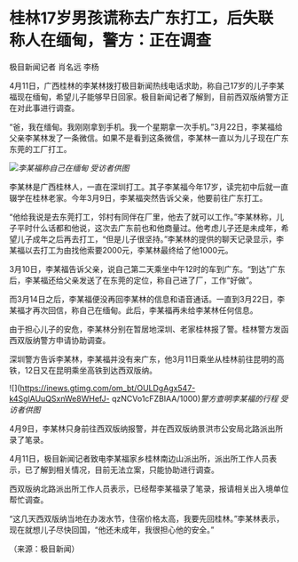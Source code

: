 # 桂林17岁男孩谎称去广东打工，后失联称人在缅甸，警方：正在调查

极目新闻记者 肖名远 李杨

4月11日，广西桂林的李某林拨打极目新闻热线电话求助，称自己17岁的儿子李某福现在缅甸，希望儿子能够早日回家。极目新闻记者了解到，目前西双版纳警方正在对此事进行调查。

“爸，我在缅甸。我刚刚拿到手机。我一个星期拿一次手机。”3月22日，李某福给父亲李某林发了一条微信。如果不是看到这条微信，李某林一直以为儿子现在广东东莞的工厂打工。

![](https://inews.gtimg.com/om_bt/OGUHeo0I944wVmJFslSO4qXBunls_P9bdV7C0oVqYJAM0AA/1000)_李某福称自己在缅甸
受访者供图_

李某林是广西桂林人，一直在深圳打工。其子李某福今年17岁，读完初中后就一直辍学在桂林老家。今年3月9日，李某福突然告诉父亲，他要前往广东打工。

“他给我说是去东莞打工，邻村有同伴在厂里，他去了就可以工作。”李某林称，儿子平时什么话都和他说，这次去广东前也和他商量过。他考虑儿子还是未成年，希望儿子成年之后再去打工，“但是儿子很坚持。”李某林的提供的聊天记录显示，李某福以去打工为由找他索要2000元，李某林最终给了他1000元。

3月10日，李某福告诉父亲，说自己第二天乘坐中午12时的车到广东。“到达”广东后，李某福还给父亲发送了在东莞的定位，称自己进了厂，工作“好做”。

而3月14日之后，李某福便没再回李某林的信息和语音通话。一直到3月22日，李某福才再次回信，称自己在缅甸。此后，李某福再未给李某林任何信息。

由于担心儿子的安危，李某林分别在暂居地深圳、老家桂林报了警。桂林警方发函西双版纳警方申请协助调查。

深圳警方告诉李某林，李某福并没有来广东，他3月11日乘坐从桂林前往昆明的高铁，12日又在昆明乘坐高铁到达西双版纳。

![](https://inews.gtimg.com/om_bt/OULDgAgx547-k4SglAUuQSxnWe8WHefJ-
qzNCVo1cFZBIAA/1000)_警方查明李某福的行程 受访者供图_

4月9日，李某林只身前往西双版纳报警，并在西双版纳景洪市公安局北路派出所录了笔录。

4月11日，极目新闻记者致电李某福家乡桂林南边山派出所，派出所工作人员表示，已了解到相关情况，目前无法立案，只能协助进行调查。

西双版纳北路派出所工作人员表示，已经帮李某福录了笔录，报请相关出入境单位帮忙调查。

“这几天西双版纳当地在办泼水节，住宿价格太高，我要先回桂林。”李某林表示，现在就想儿子尽快回国，“他还未成年，我很担心他的安全。”

（来源：极目新闻）

